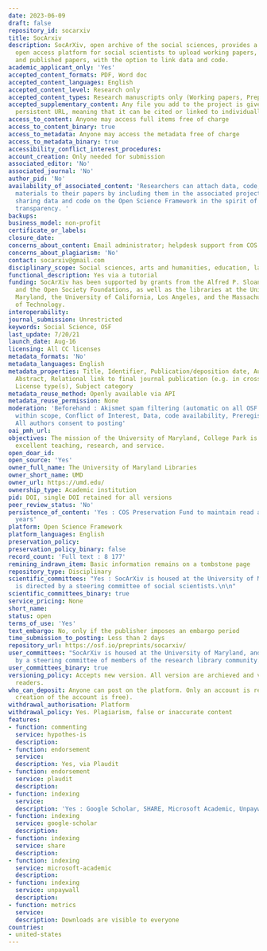 ```yaml
---
date: 2023-06-09
draft: false
repository_id: socarxiv
title: SocArxiv
description: SocArXiv, open archive of the social sciences, provides a free, non-profit,
  open access platform for social scientists to upload working papers, preprints,
  and published papers, with the option to link data and code.
academic_applicant_only: 'Yes'
accepted_content_formats: PDF, Word doc
accepted_content_languages: English
accepted_content_level: Research only
accepted_content_types: Research manuscripts only (Working papers, Preprint and Postprint)
accepted_supplementary_content: Any file you add to the project is given a unique,
  persistent URL, meaning that it can be cited or linked to individually
access_to_content: Anyone may access full items free of charge
access_to_content_binary: true
access_to_metadata: Anyone may access the metadata free of charge
access_to_metadata_binary: true
accessibility_conflict_interest_procedures:
account_creation: Only needed for submission
associated_editor: 'No'
associated_journal: 'No'
author_pid: 'No'
availability_of_associated_content: 'Researchers can attach data, code, or other research
  materials to their papers by including them in the associated project. We also encourage
  sharing data and code on the Open Science Framework in the spirit of openness and
  transparency. '
backups:
business_model: non-profit
certificate_or_labels:
closure_date:
concerns_about_content: Email administrator; helpdesk support from COS
concerns_about_plagiarism: 'No'
contact: socarxiv@gmail.com
disciplinary_scope: Social sciences, arts and humanities, education, law
functional_description: Yes via a tutorial
funding: SocArXiv has been supported by grants from the Alfred P. Sloan Foundation
  and the Open Society Foundations, as well as the libraries at the University of
  Maryland, the University of California, Los Angeles, and the Massachusetts Institute
  of Technology.
interoperability:
journal_submission: Unrestricted
keywords: Social Science, OSF
last_update: 7/20/21
launch_date: Aug-16
licensing: All CC licenses
metadata_formats: 'No'
metadata_languages: English
metadata_properties: Title, Identifier, Publication/deposition date, Author name(s),
  Abstract, Relational link to final journal publication (e.g. in crossref metadata),
  License type(s), Subject category
metadata_reuse_method: Openly available via API
metadata_reuse_permission: None
moderation: 'Beforehand : Akismet spam filtering (automatic on all OSF content), Content
  within scope, Conflict of Interest, Data, code availability, Preregistration availability,
  All authors consent to posting'
oai_pmh_url:
objectives: The mission of the University of Maryland, College Park is to provide
  excellent teaching, research, and service.
open_doar_id:
open_source: 'Yes'
owner_full_name: The University of Maryland Libraries
owner_short_name: UMD
owner_url: https://umd.edu/
ownership_type: Academic institution
pid: DOI, single DOI retained for all versions
peer_review_status: 'No'
persistence_of_content: 'Yes : COS Preservation Fund to maintain read access for 50+
  years'
platform: Open Science Framework
platform_languages: English
preservation_policy:
preservation_policy_binary: false
record_count: 'Full text : 8 177'
remining_indrawn_item: Basic information remains on a tombstone page
repository_type: Disciplinary
scientific_committees: "Yes : SocArXiv is housed at the University of Maryland, and
  is directed by a steering committee of social scientists.\n\n"
scientific_committees_binary: true
service_pricing: None
short_name:
status: open
terms_of_use: 'Yes'
text_embargo: No, only if the publisher imposes an embargo period
time_submission_to_posting: Less than 2 days
repository_url: https://osf.io/preprints/socarxiv/
user_committees: "SocArXiv is housed at the University of Maryland, and is directed
  by a steering committee of members of the research library community. .\n\n"
user_committees_binary: true
versioning_policy: Accepts new version. All version are archieved and visible for
  readers.
who_can_deposit: Anyone can post on the platform. Only an account is required ( The
  creation of the account is free).
withdrawal_authorisation: Platform
withdrawal_policy: Yes. Plagiarism, false or inaccurate content
features:
- function: commenting
  service: hypothes-is
  description:
- function: endorsement
  service:
  description: Yes, via Plaudit
- function: endorsement
  service: plaudit
  description:
- function: indexing
  service:
  description: 'Yes : Google Scholar, SHARE, Microsoft Academic, Unpaywall'
- function: indexing
  service: google-scholar
  description:
- function: indexing
  service: share
  description:
- function: indexing
  service: microsoft-academic
  description:
- function: indexing
  service: unpaywall
  description:
- function: metrics
  service:
  description: Downloads are visible to everyone
countries:
- united-states
---
```



